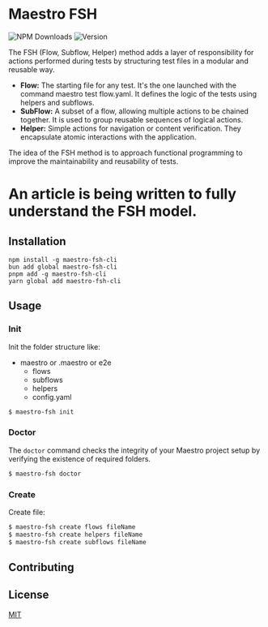 # Maestro FSH

![NPM Downloads](https://img.shields.io/npm/dw/maestro-fsh-cli)
![Version](https://img.shields.io/github/package-json/v/rouret/maestro-fsh-cli)

The FSH (Flow, Subflow, Helper) method adds a layer of responsibility for actions performed during tests by structuring test files in a modular and reusable way.

- **Flow:** The starting file for any test. It's the one launched with the command maestro test flow.yaml. It defines the logic of the tests using helpers and subflows.
- **SubFlow:** A subset of a flow, allowing multiple actions to be chained together. It is used to group reusable sequences of logical actions.
- **Helper:** Simple actions for navigation or content verification. They encapsulate atomic interactions with the application.

The idea of the FSH method is to approach functional programming to improve the maintainability and reusability of tests.

# An article is being written to fully understand the FSH model.

## Installation

```
npm install -g maestro-fsh-cli
bun add global maestro-fsh-cli
pnpm add -g maestro-fsh-cli
yarn global add maestro-fsh-cli
```

## Usage

### Init

Init the folder structure like:

- maestro or .maestro or e2e
  - flows
  - subflows
  - helpers
  - config.yaml

```bash
$ maestro-fsh init
```

### Doctor

The `doctor` command checks the integrity of your Maestro project setup by verifying the existence of required folders.

```bash
$ maestro-fsh doctor
```

### Create

Create file:

```bash
$ maestro-fsh create flows fileName
$ maestro-fsh create helpers fileName
$ maestro-fsh create subflows fileName
```

## Contributing

## License

[MIT](LICENSE.md)
